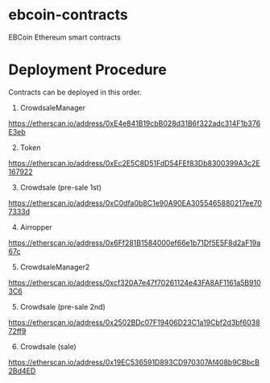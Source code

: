 # ebcoin-contracts

EBCoin Ethereum smart contracts

# Deployment Procedure

Contracts can be deployed in this order.

1. CrowdsaleManager

https://etherscan.io/address/0xE4e841B19cbB028d31B6f322adc314F1b376E3eb

2. Token

https://etherscan.io/address/0xEc2E5C8D51FdD54FEf83Db8300399A3c2E167922

3. Crowdsale (pre-sale 1st)

https://etherscan.io/address/0xC0dfa0b8C1e90A90EA3055465880217ee707333d

4. Airropper

https://etherscan.io/address/0x6Ff281B1584000ef66e1b71Df5E5F8d2aF19a67c

5. CrowdsaleManager2

https://etherscan.io/address/0xcf320A7e47f70261124e43FA8AF1161a5B9103C6

5. Crowdsale (pre-sale 2nd)

https://etherscan.io/address/0x2502BDc07F19406D23C1a19Cbf2d3bf603872ff9

6. Crowdsale (sale)

https://etherscan.io/address/0x19EC536591D893CD970307Af408b9CBbcB2Bd4ED


